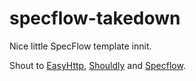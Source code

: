 specflow-takedown
===================

Nice little SpecFlow template innit.

Shout to <a href="https://github.com/hhariri/EasyHttp">EasyHttp<a/>, <a href="https://github.com/shouldly/shouldly">Shouldly<a/> and <a href="http://www.specflow.org/">Specflow<a/>.